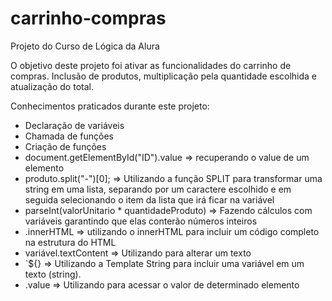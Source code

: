 # carrinho-compras
Projeto do Curso de Lógica da Alura

O objetivo deste projeto foi ativar as funcionalidades do carrinho de compras. Inclusão de produtos, multiplicação pela quantidade escolhida e atualização do total.

Conhecimentos praticados durante este projeto:

- Declaração de variáveis
- Chamada de funções
- Criação de funções
- document.getElementById("ID").value => recuperando o value de um elemento
- produto.split("-")[0]; => Utilizando a função SPLIT para transformar uma string em uma lista, separando por um caractere escolhido e em seguida selecionando o item da lista que irá ficar na variável
- parseInt(valorUnitario * quantidadeProduto) => Fazendo cálculos com variáveis garantindo que elas conterão números inteiros
- .innerHTML  => utilizando o innerHTML para incluir um código completo na estrutura do HTML
- variável.textContent => Utilizando para alterar um texto
- `${} => Utilizando a Template String para incluir uma variável em um texto (string).
- .value => Utilizando para acessar o valor de determinado elemento
